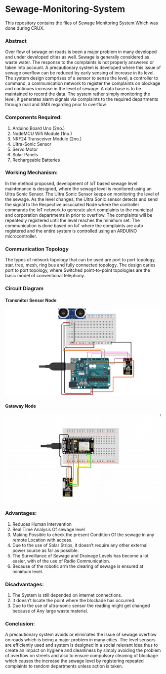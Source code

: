 # Sewage-Monitoring-System
This repository contains the files of Sewage Monitoring System Which was done during CRUX.

### Abstract
Over flow of sewage on roads is been a major problem in many developed and under developed cities as well. Sewage is generally considered as waste water. The response to the complaints is not properly answered or taken into account. A precautionary system is developed where this issue of sewage overflow can be reduced by early sensing of increase in its level. The system design comprises of a sensor to sense the level, a controller to command, a communication network to register the complaints on blockage and continues increase in the level of sewage. A data base is to be maintained to record the data. The system rather simply monitoring the level, it generates alarm signals via complaints to the required departments through mail and SMS regarding prior to overflow.

### Components Required:
1.	Arduino Board Uno (2no.)
2.	NodeMCU Wifi Module (1no.)
3.	NRF24 Transceiver Module (2no.)
4.	Ultra-Sonic Sensor
5.	Servo Motor
6.	Solar Panels
7.	Rechargeable Batteries

### Working Mechanism:
In the method proposed, development of IoT based sewage level maintenance is designed, where the sewage level is monitored using an Ultra Sonic Sensor. The Ultra Sonic Sensor keeps on monitoring the level of the sewage. As the level changes, the Ultra Sonic sensor detects and send the signal to the Respective associated Node where the controller commands the IoT network to generate alert complaints to the municipal and corporation departments in prior to overflow. The complaints will be repeatedly registered until the level reaches the minimum set. The communication is done based on IoT where the complaints are auto registered and the entire system is controlled using an ARDUINO microcontroller.


### Communication Topology
The types of network topology that can be used are port to port topology, star, tree, mesh, ring bus and fully connected topology. The design caries port to port topology, where Switched point-to-point topologies are the basic model of conventional telephony.

### Circuit Diagram

#### Transmitor Sensor Node

![Transmitor Sensor Node](https://raw.githubusercontent.com/UdayKiranPadhy/Sewage-Monitoring-System/master/ModelOutline.png)

#### Gateway Node

![Transmitor Sensor Node](https://raw.githubusercontent.com/UdayKiranPadhy/Sewage-Monitoring-System/master/ModelOutline2.png)


### Advantages:
1.	Reduces Human Intervention
2.	Real Time Analysis Of sewage level
3.	Making Possible to check the present Condition Of the sewage in any remote Location with access.
4.	Due to the use of Solar Strips, it doesn’t require any other external power source as far as possible.
5.	The Surveillance of Sewage and Drainage Levels has become a lot easier, with of the use of Radio Communication. 
6.	Because of the robotic arm the clearing of sewage is ensured at minimum level.

### Disadvantages:
1.	The System is still depended on internet connections.
2.	It doesn’t locate the point where the blockade has occurred.
3.	Due to the use of ultra-sonic sensor the reading might get changed because of Any large waste material.


### Conclusion:
A precautionary system avoids or eliminates the issue of sewage overflow on roads which is being a major problem in many cities. The level sensors are efficiently used and system is designed in a social relevant idea thus to create an impact on hygiene and cleanliness by simply avoiding the problem of overflow on streets and also to ensure compulsory cleaning of blockage which causes the increase the sewage level by registering repeated complaints to random departments unless action is taken.
